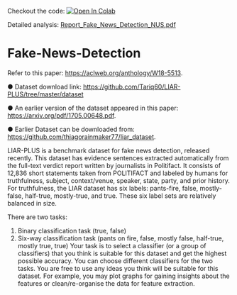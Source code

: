 Checkout the code: [![Open In Colab](https://colab.research.google.com/assets/colab-badge.svg)](https://colab.research.google.com/github/shrebox/Fake-News-Detection/blob/master/Fake_News_Detection_LIARv2.ipynb)

Detailed analysis: [Report_Fake_News_Detection_NUS.pdf](https://github.com/shrebox/Fake-News-Detection/blob/master/Report_Fake_News_Detection_NUS.pdf)

# Fake-News-Detection

Refer to this paper: ​https://aclweb.org/anthology/W18-5513​.

● Dataset download link: ​https://github.com/Tariq60/LIAR-PLUS/tree/master/dataset

● An earlier version of the dataset appeared in this paper:
https://arxiv.org/pdf/1705.00648.pdf​.

● Earlier Dataset can be downloaded from:
​https://github.com/thiagorainmaker77/liar_dataset​.

LIAR-PLUS is a benchmark dataset for fake news detection, released recently. This dataset
has evidence sentences extracted automatically from the full-text verdict report written by
journalists in Politifact. It consists of 12,836 short statements taken from POLITIFACT and
labeled by humans for truthfulness, subject, context/venue, speaker, state, party, and prior
history. For truthfulness, the LIAR dataset has six labels: pants-fire, false, mostly-false,
half-true, mostly-true, and true. These six label sets are relatively balanced in size.

There are two tasks:
1. Binary classification task (true, false)
2. Six-way classification task (pants on fire, false, mostly false, half-true, mostly true, true)
Your task is to select a classifier (or a group of classifiers) that you think is suitable for this
dataset and get the highest possible accuracy. You can choose different classifiers for the
two tasks. You are free to use any ideas you think will be suitable for this dataset. For
example, you may plot graphs for gaining insights about the features or clean/re-organise
the data for feature extraction.

<!--**Code file**: *Fake_News_Detection_LIARv2.ipynb* **Analysis Report**: *Report_Fake_News_Detection_NUS.pdf*--->

